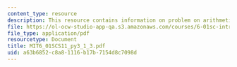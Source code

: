 ```yaml
---
content_type: resource
description: This resource contains information on problem on arithmetic if.
file: https://ol-ocw-studio-app-qa.s3.amazonaws.com/courses/6-01sc-introduction-to-electrical-engineering-and-computer-science-i-spring-2011/a63b6852c8a81116b17b7154d8c7098d_MIT6_01SCS11_py3_1_3.pdf
file_type: application/pdf
resourcetype: Document
title: MIT6_01SCS11_py3_1_3.pdf
uid: a63b6852-c8a8-1116-b17b-7154d8c7098d
---
```

